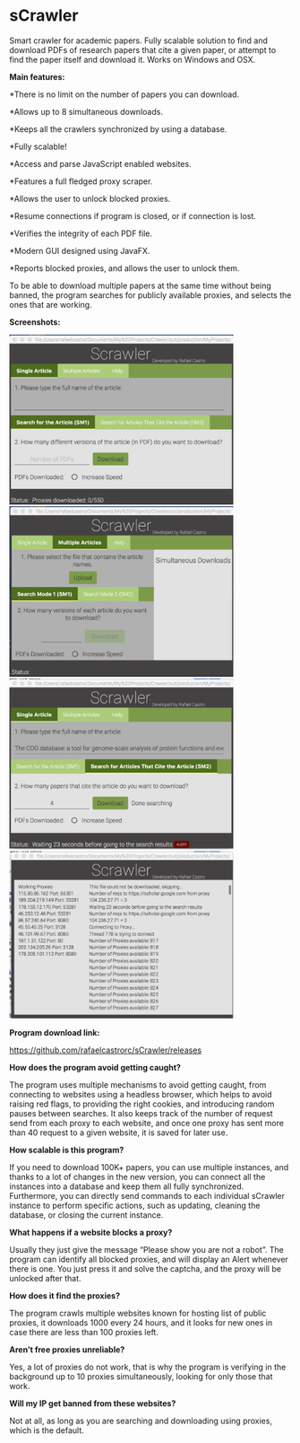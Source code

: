 # sCrawler
Smart crawler for academic papers.
Fully scalable solution to find and download PDFs of research papers that cite a given paper, or attempt to find the paper itself and download it.
Works on Windows and OSX.
 
**Main features:**

*There is no limit on the number of papers you can download.

*Allows up to 8 simultaneous downloads.

*Keeps all the crawlers synchronized by using a database.

*Fully scalable!

*Access and parse JavaScript enabled websites.

*Features a full fledged proxy scraper.

*Allows the user to unlock blocked proxies.

*Resume connections if program is closed, or if connection is lost.

*Verifies the integrity of each PDF file.

*Modern GUI designed using JavaFX.

*Reports blocked proxies, and allows the user to unlock them.

 
 
To be able to download multiple papers at the same time without being banned, the program searches for publicly available proxies, and selects the ones that are working.
 
**Screenshots:**

<img src="https://github.com/rafaelcastrorc/sCrawler/blob/master/imgs/p3.png" width="400">
<img src="https://github.com/rafaelcastrorc/sCrawler/blob/master/imgs/p2.png" width="400">
<img src="https://github.com/rafaelcastrorc/sCrawler/blob/master/imgs/p1.png" width="400">
<img src="https://github.com/rafaelcastrorc/sCrawler/blob/master/imgs/p4.png" width="400">

**Program download link:**

https://github.com/rafaelcastrorc/sCrawler/releases 
 
**How does the program avoid getting caught?**

The program uses multiple mechanisms to avoid getting caught, from connecting to websites using a headless browser, which helps to avoid raising red flags, to providing the right cookies, and introducing random pauses between searches. It also keeps track of the number of request send from each proxy to each website, and once one proxy has sent more than 40 request to a given website, it is saved for later use.
 
**How scalable is this program?**

If you need to download 100K+ papers, you can use multiple instances, and thanks to a lot of changes in the new version, you can connect all the instances into a database and keep them all fully synchronized. Furthermore, you can directly send commands to each individual sCrawler instance to perform specific actions, such as updating, cleaning the database, or closing the current instance.
 

**What happens if a website blocks a proxy?**

Usually they just give the message “Please show you are not a robot”. The program can identify all blocked proxies, and will display an Alert whenever there is one. You just press it and solve the captcha, and the proxy will be unlocked after that.
 
**How does it find the proxies?**

The program crawls multiple websites known for hosting list of public proxies, it downloads 1000 every 24 hours, and it looks for new ones in case there are less than 100 proxies left.  
 
**Aren’t free proxies unreliable?**

Yes, a lot of proxies do not work, that is why the program is verifying in the background up to 10 proxies simultaneously, looking for only those that work.
  
**Will my IP get banned from these websites?**

Not at all, as long as you are searching and downloading using proxies, which is the default.
 
